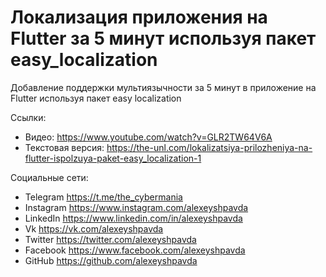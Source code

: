 # Локализация приложения на Flutter за 5 минут используя пакет easy_localization

Добавление поддержки мультиязычности за 5 минут в приложение на Flutter используя пакет easy localization

Ссылки:
- Видео: https://www.youtube.com/watch?v=GLR2TW64V6A
- Текстовая версия: https://the-unl.com/lokalizatsiya-prilozheniya-na-flutter-ispolzuya-paket-easy_localization-1

Социальные сети:
- Telegram https://t.me/the_cybermania
- Instagram https://www.instagram.com/alexeyshpavda
- LinkedIn https://www.linkedin.com/in/alexeyshpavda
- Vk https://vk.com/alexeyshpavda
- Twitter https://twitter.com/alexeyshpavda
- Facebook https://www.facebook.com/alexeyshpavda
- GitHub https://github.com/alexeyshpavda